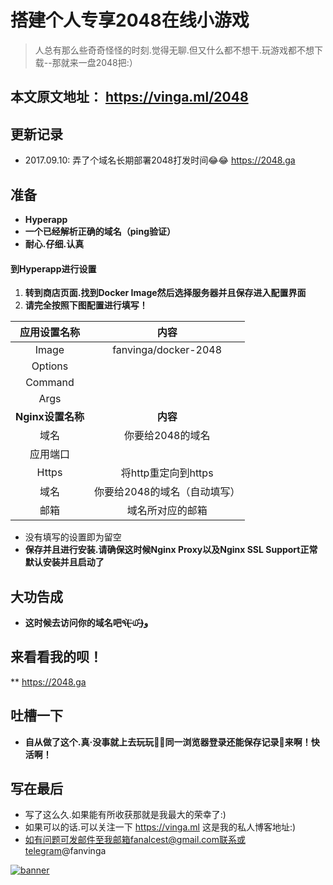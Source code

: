 # 搭建个人专享2048在线小游戏

> 人总有那么些奇奇怪怪的时刻.觉得无聊.但又什么都不想干.玩游戏都不想下载--那就来一盘2048把:）

## 本文原文地址： https://vinga.ml/2048

## 更新记录

* 2017.09.10: 弄了个域名长期部署2048打发时间😂😂 https://2048.ga

## 准备

* **Hyperapp**
* **一个已经解析正确的域名（ping验证）**
* **耐心.仔细.认真**

#### 到Hyperapp进行设置

1. **转到商店页面.找到Docker Image然后选择服务器并且保存进入配置界面**
2. **请完全按照下图配置进行填写！**


|    应用设置名称     |          内容          |
| :-----------: | :------------------: |
|     Image     | fanvinga/docker-2048 |
|    Options    |                      |
|    Command    |                      |
|     Args      |                      |
| **Nginx设置名称** |        **内容**        |
|      域名       |      你要给2048的域名      |
|     应用端口      |                      |
|     Https     |    将http重定向到https    |
|      域名       |   你要给2048的域名（自动填写）   |
|      邮箱       |       域名所对应的邮箱       |

* 没有填写的设置即为留空
* **保存并且进行安装.请确保这时候Nginx Proxy以及Nginx SSL Support正常默认安装并且启动了**
## 大功告成

* **这时候去访问你的域名吧٩(˃̶͈̀௰˂̶͈́)و**

## 来看看我的呗！

** https://2048.ga

## 吐槽一下
* **自从做了这个.真·没事就上去玩玩🤦‍♂️同一浏览器登录还能保存记录🌝来啊！快活啊！**

## 写在最后

* 写了这么久.如果能有所收获那就是我最大的荣幸了:)
* 如果可以的话.可以关注一下 https://vinga.ml 这是我的私人博客地址:)
* 如有问题可发邮件至我邮箱fanalcest@gmail.com联系或telegram@fanvinga

<a href="https://vinga.ml"><img src="https://d.vinga.ml/design/banner.png" alt="banner" target="_blank"></a>
